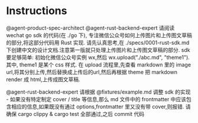 # Instructions

@agent-product-spec-architect @agent-rust-backend-expert 请阅读 wechat go sdk 的代码(在 ./go 下),
专注微信公众号如何上传图片和上传图文草稿的部分,将这部分代码用 Rust 实现. 请先认真思考,在 ./specs/0001-rust-sdk.md
下创建中文的设计文档.注意第一版就只处理上传图片和上传图文草稿的部分. sdk 要足够简单: 初始化微信公众号实例 wx,然后
wx.upload("./abc.md", "theme1"). 其中, theme1 是某个 css 样式. 在 upload 流程里,先查看 markdown 里的 image
url,将其分别上传,然后替换成上传后的url,然后再根据 theme 把 markdown render 成 html,上传成图文草稿.

@agent-rust-backend-expert  请根据 @fixtures/example.md 调整 sdk 的实现 - 如果没有特定制定 cover / title
等信息,那么 md 文件中的 frontmatter 中应该包含相应的信息,如果既没有通过 options,frontmatter 里又没有带
cover,则报错. 请确保 cargo clippy & cargo test 全部通过,之后 commit 代码
